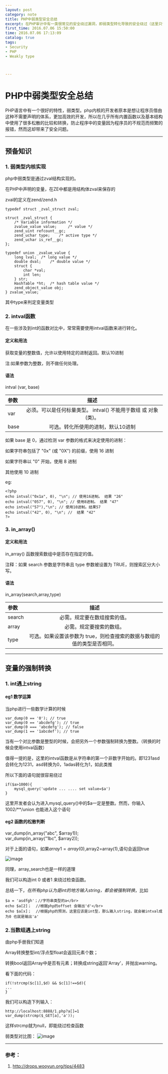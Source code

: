 ```yaml
---
layout: post
category: note
title: PHP中弱类型安全总结
excerpt: 在PHP审计中有一类很常见的安全绕过漏洞，即弱类型转化导致的安全绕过（这里只讲PHP的，其它的弱类型语言大家可以引申地学习）
first_time: 2016.07.06 15:50:00
time: 2016.07.06 17:13:09
catalog: true
tags:
- Security
- PHP
- Weakly type



---
```


# PHP中弱类型安全总结

PHP语言中有一个很好的特性，弱类型。php内核的开发者原本是想让程序员借由这种不需要声明的体系，更加高效的开发，所以在几乎所有内置函数以及基本结构中使用了很多松散的比较和转换，防止程序中的变量因为程序员的不规范而频繁的报错，然而这却带来了安全问题。

-------

## 预备知识

### 1. 弱类型内核实现

php中弱类型是通过zval结构实现的。

在PHP中声明的变量，在ZE中都是用结构体zval来保存的

zval的定义在zend/zend.h

```
typedef struct _zval_struct zval;  
 
struct _zval_struct {  
    /* Variable information */ 
    zvalue_value value;     /* value */ 
    zend_uint refcount__gc;  
    zend_uchar type;    /* active type */ 
    zend_uchar is_ref__gc;  
};  
 
typedef union _zvalue_value {  
    long lval;  /* long value */ 
    double dval;    /* double value */ 
    struct {  
        char *val;  
        int len;  
    } str;  
    HashTable *ht;  /* hash table value */ 
    zend_object_value obj;  
} zvalue_value;
```

其中type来判定变量类型

### 2. intval函数

在一些涉及到int的函数对比中，常常需要使用intval函数来进行转化。

#### 定义和用法

获取变量的整数值，允许以使用特定的进制返回。默认10进制

注:如果参数为整数，则不做任何处理。

#### 语法

intval (var, base)

| 参数   |                   描述                   |
| :--- | :------------------------------------: |
| var  | 必须。可以是任何标量类型。 intval() 不能用于数组 或 对象(类)。 |
| base |           可选。转化所使用的进制，默认10进制           |

如果 base 是 0，通过检测 var 参数的格式来决定使用的进制：

如果字符串包括了 "0x" (或 "0X") 的前缀，使用 16 进制

如果字符串以 "0" 开始，使用 8 进制

其他使用 10 进制

eg:

```
<?php 
echo intval("0x1a", 0), "\n"; // 使用16进制。 结果 "26" 
echo intval("057", 0), "\n"; // 使用8进制。 结果 "47" 
echo intval("57"),"\n"; // 使用10进制。结果57
echo intval("42", 0), "\n"; //  结果 "42" 
?>
```

### 3. in_array()

#### 定义和用法

in_array() 函数搜索数组中是否存在指定的值。

注释：如果 search 参数是字符串且 type 参数被设置为 TRUE，则搜索区分大小写。

#### 语法

in_array(search,array,type)

| 参数     |                   描述                   |
| :----- | :------------------------------------: |
| search |             必需。规定要在数组搜索的值。             |
| array  |              必需。规定要搜索的数组。              |
| type   | 可选。如果设置该参数为 true，则检查搜索的数据与数组的值的类型是否相同。 |

------

## 变量的强制转换
### 1. int遇上string

#### eg1 数学运算

当php进行一些数学计算的时候

```
var_dump(0 == '0'); // true
var_dump(0 == 'abcdefg'); // true  
var_dump(0 === 'abcdefg'); // false
var_dump(1 == '1abcdef'); // true 
```

当有一个对比参数是整型的时候，会把另外一个参数强制转换为整数。（转换的时候会使用intval函数）

值得一提的是，这里的intval函数是从字符串的第一个非数字开始的。即1231asd会转化为1231，asd转换为0，1adas转化为1，如此类推

所以下面的语句就很容易绕过

```
if($a>1000){
    mysql_query('update ... .... set value=$a')
}
```
 这里开发者会认为进入mysql_query()中的$a一定是整数。然而，你输入1002/**/union 也能进入这个语句


####  eg2 函数的松散判断


var_dump(in_array("abc", $array1));</br>
var_dump(in_array("1bc", $array2));

对于上面的语句，如果$array1=array(0),$array2=array(1),语句会返回true

![image](http://momomoxiaoxi.com/img/post/weak1.png)

同理，array_search也是一样的道理

我们可以构造int 0 或者1 来绕过检查函数。


总结一下，*在所有php认为是int的地方输入string，都会被强制转换*，比如

```
$a = 'asdfgh'；//字符串类型的a</br>
echo $a[2]；  //根据php的offset 会输出'd'</br>
echo $a[x]；  //根据php的预测，这里应该是int型，那么输入string，就会被intval成为0 也就是输出'a'
```

###  2.当数组遇上string

由php手册我们知道

Array转换整型int/浮点型float会返回元素个数；

转换bool返回Array中是否有元素；转换成string返回'Array'，并抛出warning。

看下面的代码：

```
if(!strcmp($c[1],$d) && $c[1]!==$d){
...
}
```

我们可以构造下列输入：

```
http://localhost:8888/1.php?a[]=1
var_dump(strcmp($_GET[a],'a'));
```
这样strcmp就为null，即能绕过检查函数


弱类型对比图：
![image](http://static.wooyun.org/drops/20150103/2015010315472853884E2F88EF5-B7BA-426E-9707-3CACF59C19F1.jpg)

---

###  参考：
1. http://drops.wooyun.org/tips/4483